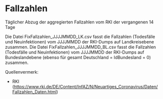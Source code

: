 # Fallzahlen

Täglicher Abzug der aggregierten Fallzahlen vom RKI der vergangenen 14 Tage

Die Datei FixFallzahlen_JJJJMMDD_LK.csv fasst die Fallzahlen (Todesfälle und Neuinfektionen) vom JJJJMMDD der RKI-Dumps auf Landkreisebene zusammen.
Die Datei FixFallzahlen_JJJJMMDD_BL.csv fasst die Fallzahlen (Todesfälle und Neuinfektionen) vom JJJJMMDD der RKI-Dumps auf Bundeslandebene (ebenso für gesamt Deutschland = IdBundesland = 0) zusammen.

Quellenvermerk: 
- RKI (https://www.rki.de/DE/Content/InfAZ/N/Neuartiges_Coronavirus/Daten/Fallzahlen_Daten.html)

